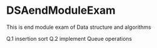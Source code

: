 # DSAendModuleExam

This is end module exam of Data structure and algorithms

Q.1 insertion sort
Q.2 implement Queue operations
